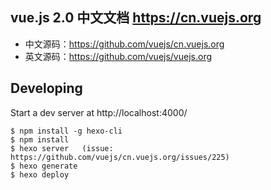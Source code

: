 ## vue.js 2.0 中文文档 https://cn.vuejs.org

- 中文源码：https://github.com/vuejs/cn.vuejs.org 
- 英文源码：https://github.com/vuejs/vuejs.org

## Developing

Start a dev server at http://localhost:4000/

```
$ npm install -g hexo-cli
$ npm install
$ hexo server   (issue: https://github.com/vuejs/cn.vuejs.org/issues/225)
$ hexo generate
$ hexo deploy
```
